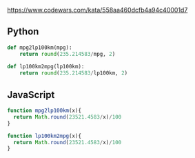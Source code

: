 https://www.codewars.com/kata/558aa460dcfb4a94c40001d7

## Python
```python
def mpg2lp100km(mpg):
    return round(235.214583/mpg, 2)
    
def lp100km2mpg(lp100km):
    return round(235.214583/lp100km, 2)
```

## JavaScript
```js
function mpg2lp100km(x){
  return Math.round(23521.4583/x)/100
}

function lp100km2mpg(x){
  return Math.round(23521.4583/x)/100
}
```